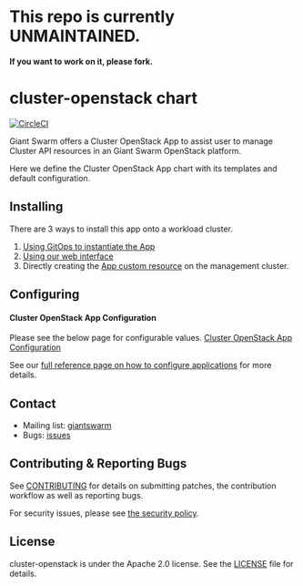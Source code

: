 # This repo is currently UNMAINTAINED.
**If you want to work on it, please fork.**


# cluster-openstack chart

[![CircleCI](https://circleci.com/gh/giantswarm/cluster-openstack.svg?style=shield)](https://circleci.com/gh/giantswarm/cluster-openstack)

Giant Swarm offers a Cluster OpenStack App to assist user to manage Cluster API resources in an Giant Swarm OpenStack platform.

Here we define the Cluster OpenStack App chart with its templates and default configuration.

## Installing

There are 3 ways to install this app onto a workload cluster.

1. [Using GitOps to instantiate the App](https://docs.giantswarm.io/advanced/gitops/#installing-managed-apps)
2. [Using our web interface](https://docs.giantswarm.io/ui-api/web/app-platform/#installing-an-app)
3. Directly creating the [App custom resource](https://docs.giantswarm.io/ui-api/management-api/crd/apps.application.giantswarm.io/) on the management cluster.

## Configuring

#### Cluster OpenStack App Configuration

Please see the below page for configurable values.
[Cluster OpenStack App Configuration](helm/cluster-openstack/#configuration)

See our [full reference page on how to configure applications](https://docs.giantswarm.io/app-platform/app-configuration/) for more details.

## Contact

- Mailing list: [giantswarm](https://groups.google.com/forum/!forum/giantswarm)
- Bugs: [issues](https://github.com/giantswarm/cluster-openstack/issues)

## Contributing & Reporting Bugs

See [CONTRIBUTING](CONTRIBUTING.md) for details on submitting patches, the
contribution workflow as well as reporting bugs.

For security issues, please see [the security policy](SECURITY.md).

## License

cluster-openstack is under the Apache 2.0 license. See the [LICENSE](LICENSE) file
for details.
